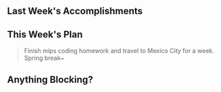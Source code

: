 ## Last Week's Accomplishments

> 
>

## This Week's Plan

> Finish mips coding homework and travel to Mexico City for a week.
> Spring break~

## Anything Blocking?

> 
>
